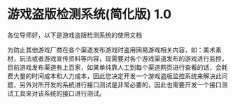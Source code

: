 # 游戏盗版检测系统(简化版) 1.0

各位导师好，以下是游戏盗版检测系统的使用文档

为防止其他游戏厂商在各个渠道发布游戏时盗用网易游戏相关内容，如：美术素材，玩法或者游戏宣传资料等内容，现需要对各个游戏渠道发布的游戏进行监控，目前游戏发布渠道有上百家，如果单纯靠人工到每个渠道网页进行查看的话，会耗费大量的时间成本和人力成本，因此您决定开发一个游戏盗版监控系统来解决此问题，另外对所开发的系统进行接口测试是非常必要的，因此也需要开发一个接口测试工具来对该系统的接口进行测试。

